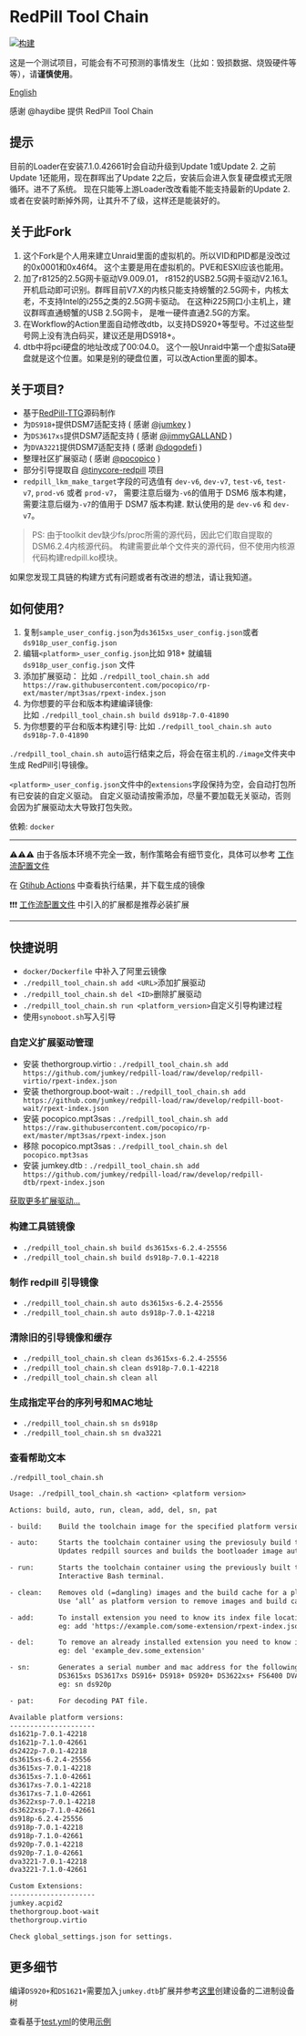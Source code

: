 # RedPill Tool Chain

[![构建](https://github.com/tossp/redpill-tool-chain/actions/workflows/test.yml/badge.svg?branch=master)](https://github.com/tossp/redpill-tool-chain/actions/workflows/test.yml)

这是一个测试项目，可能会有不可预测的事情发生（比如：毁损数据、烧毁硬件等等），请**谨慎使用**。

[English](README_EN.md "English")

感谢 @haydibe 提供 RedPill Tool Chain

## 提示
目前的Loader在安装7.1.0.42661时会自动升级到Update 1或Update 2. 之前Update 1还能用，现在群晖出了Update 2之后，安装后会进入恢复硬盘模式无限循环。进不了系统。
现在只能等上游Loader改改看能不能支持最新的Update 2. 或者在安装时断掉外网，让其升不了级，这样还是能装好的。

## 关于此Fork
1. 这个Fork是个人用来建立Unraid里面的虚拟机的。所以VID和PID都是没改过的0x0001和0x46f4。 这个主要是用在虚拟机的。PVE和ESXI应该也能用。
2. 加了r8125的2.5G网卡驱动V9.009.01， r8152的USB2.5G网卡驱动V2.16.1。开机启动即可识别。群晖目前V7.X的内核只能支持螃蟹的2.5G网卡，内核太老，不支持Intel的i255之类的2.5G网卡驱动。 在这种i225网口小主机上，建议群晖直通螃蟹的USB 2.5G网卡， 是唯一硬件直通2.5G的方案。
3. 在Workflow的Action里面自动修改dtb，以支持DS920+等型号。不过这些型号网上没有洗白码买，建议还是用DS918+。
4. dtb中将pci硬盘的地址改成了00:04.0。 这个一般Unraid中第一个虚拟Sata硬盘就是这个位置。如果是别的硬盘位置，可以改Action里面的脚本。

## 关于项目?

- 基于[RedPill-TTG](https://github.com/RedPill-TTG)源码制作
- 为`DS918+`提供DSM7适配支持 ( 感谢 [@jumkey](https://github.com/jumkey) )
- 为`DS3617xs`提供DSM7适配支持 ( 感谢 [@jimmyGALLAND](https://github.com/jimmyGALLAND) )
- 为`DVA3221`提供DSM7适配支持 ( 感谢 [@dogodefi](https://github.com/dogodefi) )
- 整理社区扩展驱动 ( 感谢 [@pocopico](https://github.com/pocopico) )
- 部分引导提取自 [@tinycore-redpill](https://github.com/pocopico/tinycore-redpill) 项目
- `redpill_lkm_make_target`字段的可选值有 `dev-v6`, `dev-v7`, `test-v6`, `test-v7`, `prod-v6` 或者 `prod-v7`，
  需要注意后缀为`-v6`的值用于 DSM6 版本构建， 需要注意后缀为`-v7`的值用于 DSM7 版本构建. 默认使用的是 `dev-v6` 和 `dev-v7`。

> PS: 由于toolkit dev缺少fs/proc所需的源代码，因此它们取自提取的DSM6.2.4内核源代码。
构建需要此单个文件夹的源代码，但不使用内核源代码构建redpill.ko模块。

如果您发现工具链的构建方式有问题或者有改进的想法，请让我知道。


## 如何使用?

1. 复制`sample_user_config.json`为`ds3615xs_user_config.json`或者`ds918p_user_config.json`
1. 编辑`<platform>_user_config.json`比如 918+ 就编辑 `ds918p_user_config.json` 文件
1. 添加扩展驱动：
   比如 `./redpill_tool_chain.sh add https://raw.githubusercontent.com/pocopico/rp-ext/master/mpt3sas/rpext-index.json`
1. 为你想要的平台和版本构建编译镜像:  
   比如 `./redpill_tool_chain.sh build ds918p-7.0-41890`
1. 为你想要的平台和版本构建引导:
   比如 `./redpill_tool_chain.sh auto ds918p-7.0-41890`

`./redpill_tool_chain.sh auto`运行结束之后，将会在宿主机的`./image`文件夹中生成 RedPill引导镜像。

`<platform>_user_config.json`文件中的`extensions`字段保持为空，会自动打包所有已安装的自定义驱动。
自定义驱动请按需添加，尽量不要加载无关驱动，否则会因为扩展驱动太大导致打包失败。

依赖: `docker`

---
⚠️⚠️⚠️
由于各版本环境不完全一致，制作策略会有细节变化，具体可以参考 [工作流配置文件](https://github.com/tossp/redpill-tool-chain/blob/master/.github/workflows/test.yml)

在 [Gtihub Actions](https://github.com/tossp/redpill-tool-chain/actions) 中查看执行结果，并下载生成的镜像

❗❗❗
[工作流配置文件](https://github.com/tossp/redpill-tool-chain/blob/master/.github/workflows/test.yml) 中引入的扩展都是推荐必装扩展

---

## 快捷说明

- `docker/Dockerfile` 中补入了阿里云镜像
- `./redpill_tool_chain.sh add <URL>`添加扩展驱动
- `./redpill_tool_chain.sh del <ID>`删除扩展驱动
- `./redpill_tool_chain.sh run <platform_version>`自定义引导构建过程
- 使用`synoboot.sh`写入引导

### 自定义扩展驱动管理

- 安装 thethorgroup.virtio    : `./redpill_tool_chain.sh add https://github.com/jumkey/redpill-load/raw/develop/redpill-virtio/rpext-index.json`
- 安装 thethorgroup.boot-wait : `./redpill_tool_chain.sh add https://github.com/jumkey/redpill-load/raw/develop/redpill-boot-wait/rpext-index.json`
- 安装 pocopico.mpt3sas       : `./redpill_tool_chain.sh add https://raw.githubusercontent.com/pocopico/rp-ext/master/mpt3sas/rpext-index.json`
- 移除 pocopico.mpt3sas       : `./redpill_tool_chain.sh del pocopico.mpt3sas`
- 安装 jumkey.dtb             : `./redpill_tool_chain.sh add https://github.com/jumkey/redpill-load/raw/develop/redpill-dtb/rpext-index.json`

[获取更多扩展驱动...](https://github.com/pocopico/rp-ext)

### 构建工具链镜像

- `./redpill_tool_chain.sh build ds3615xs-6.2.4-25556`
- `./redpill_tool_chain.sh build ds918p-7.0.1-42218`

### 制作 redpill 引导镜像

- `./redpill_tool_chain.sh auto ds3615xs-6.2.4-25556`
- `./redpill_tool_chain.sh auto ds918p-7.0.1-42218`

### 清除旧的引导镜像和缓存

- `./redpill_tool_chain.sh clean ds3615xs-6.2.4-25556`
- `./redpill_tool_chain.sh clean ds918p-7.0.1-42218`
- `./redpill_tool_chain.sh clean all`

### 生成指定平台的序列号和MAC地址

- `./redpill_tool_chain.sh sn ds918p`
- `./redpill_tool_chain.sh sn dva3221`

### 查看帮助文本

`./redpill_tool_chain.sh`

```txt
Usage: ./redpill_tool_chain.sh <action> <platform version>

Actions: build, auto, run, clean, add, del, sn, pat

- build:    Build the toolchain image for the specified platform version.

- auto:     Starts the toolchain container using the previosuly build toolchain image for the specified platform.
            Updates redpill sources and builds the bootloader image automaticaly. Will end the container once done.

- run:      Starts the toolchain container using the previously built toolchain image for the specified platform.
            Interactive Bash terminal.

- clean:    Removes old (=dangling) images and the build cache for a platform version.
            Use ‘all’ as platform version to remove images and build caches for all platform versions.

- add:      To install extension you need to know its index file location and nothing more.
            eg: add 'https://example.com/some-extension/rpext-index.json'

- del:      To remove an already installed extension you need to know its ID.
            eg: del 'example_dev.some_extension'

- sn:       Generates a serial number and mac address for the following platforms
            DS3615xs DS3617xs DS916+ DS918+ DS920+ DS3622xs+ FS6400 DVA3219 DVA3221 DS1621+
            eg: sn ds920p

- pat:      For decoding PAT file.

Available platform versions:
---------------------
ds1621p-7.0.1-42218
ds1621p-7.1.0-42661
ds2422p-7.0.1-42218
ds3615xs-6.2.4-25556
ds3615xs-7.0.1-42218
ds3615xs-7.1.0-42661
ds3617xs-7.0.1-42218
ds3617xs-7.1.0-42661
ds3622xsp-7.0.1-42218
ds3622xsp-7.1.0-42661
ds918p-6.2.4-25556
ds918p-7.0.1-42218
ds918p-7.1.0-42661
ds920p-7.0.1-42218
ds920p-7.1.0-42661
dva3221-7.0.1-42218
dva3221-7.1.0-42661

Custom Extensions:
---------------------
jumkey.acpid2
thethorgroup.boot-wait
thethorgroup.virtio

Check global_settings.json for settings.
```

## 更多细节

编译`DS920+`和`DS1621+`需要加入`jumkey.dtb`扩展并参考[这里](https://github.com/jumkey/redpill-load/blob/develop/redpill-dtb/README.md)创建设备的二进制设备树

查看基于[test.yml](https://github.com/tossp/redpill-tool-chain/blob/master/.github/workflows/test.yml)的使用[示例](https://github.com/tossp/redpill-tool-chain/actions/workflows/test.yml)
